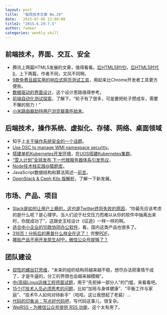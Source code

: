```yaml
---
layout: post
title:  "每周技术文章 No.29"
date:   2015-07-06 12:00:00
title2: "2015.6.29-7.5"
author: fadeer
categories: weekly skill
---
```

前端技术，界面、交互、安全
----
* 腾讯上两篇HTML5发展的文章，值得看看。[后HTML5时代Ⅰ](http://tgideas.qq.com/webplat/info/news_version3/804/7104/7106/m5723/201506/354489.shtml)，[后HTML5时代Ⅱ](http://tgideas.qq.com/webplat/info/news_version3/804/7104/7106/m5723/201506/355023.shtml)，上下两篇，作者不同，文风不同啊。
* [9款免费且超实用的响应式网页测试工具](http://www.uisdc.com/9-free-responsiveness-testing-tools)，用起来比Chrome开发者工具更方便些。
* [数据驱动的界面设计](http://colachan.com/post/3448)，这个设计思路值得参考。
* [前端自动化测试探索](http://fex.baidu.com/blog/2015/07/front-end-test/)，了解下。“轮子有了很多，可是要把轮子攒成车，需要不懈的努力！”
* [小米路由器劫持用户浏览器事件始末](http://www.infoq.com/cn/news/2015/06/xiaom-hijack)。

后端技术，操作系统、虚拟化、存储、网络、桌面领域
----
<!--preview-end-->
* 知乎上[关于操作系统安全的一个话题](http://www.zhihu.com/question/20237554/answer/52572637)。
* [Use DSC to manage WMI namespace security](http://blogs.msdn.com/b/powershell/archive/2015/06/29/use-dsc-to-manage-wmi-namespace-security.aspx)。
* [搭建单机Kubernetes开发环境](http://www.ustack.com/blog/kubernetes1)，[在UOS搭建Kubernetes集群](http://www.ustack.com/blog/kubernetes2/)。
* [“雪人计划”全球发布 下一代根服务器体系引发热议](http://net.zdnet.com.cn/network_security_zone/2015/0629/3056227.shtml)，
* [Node技术栈实践@猿题库](http://airjd.com/view/ibh6lusu000zf4w)。
* JavaScript数据结构和算法简述--[前言](http://www.alloyteam.com/2015/06/javascript-shu-ju-jie-gou-he-suan-fa-jian-shu-qian-yan/)。
* [OpenStack & Ceph Kilo 版解析](http://www.wzxue.com/openstack-ceph-kilo/)，了解一下新发展。

市场、产品、项目
----
* [Slack是如何让用户上瘾的，这也是Twitter终将失败的原因](http://wwww.huxiu.com/article/118990/1.html)，“你最先应该考虑的是什么呢？是心理学。当人们迫于社交压力而难以从你的软件中抽离出来时，你就成功了”，这跟史玉柱设计《征途》一样一样的啊。
* [适合中小企业的10款协同办公软件](http://www.woshipm.com/it/170072.html)，看，国内这类产品也很多了。
* [316页！分拆后的惠普什么样全在这了！](http://server.zdnet.com.cn/server/2015/0702/3056474.shtml) 完整[PDF](http://h30261.www3.hp.com/~/media/Files/H/HP-IR/documents/reports/2015/01-07-2015-form-10.pdf)。
* [哪些产品不用开发原生APP，微信公众号就够了？](http://wwww.huxiu.com/article/118968/1.html)

团队建设
----
* [奴性的螺丝钉思维](http://www.ikent.me/blog/5018)，“未来的组织结构将越来越不稳，想尽办法把事情干成了，才是牛逼的，分工的界限也会越来越模糊”。
* [中/高级Linux运维工程师面试题](http://nolinux.blog.51cto.com/4824967/1670406)，用于“先拒掉一部分人”的门槛，来看看吧。
* [15个IT技术人员必须思考的问题](http://www.woshipm.com/zhichang/170212.html)，比如“加班与身体健康”、“平衡工作与家庭”、“技术牛人如何对待新手”（哈哈，这让我想起了老裴）...
* [代码的印象派：写点好代码吧](http://www.cnblogs.com/gaochundong/p/the_impressionism_of_code.html)，写代码这事儿，很复杂。
* [WeiRSS – 为微信公众号提供 RSS 功能](http://www.appinn.com/weirss/)，这个太有用了。

